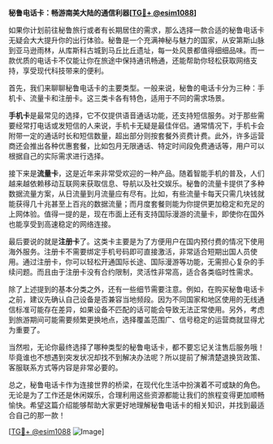 **秘鲁电话卡：畅游南美大陆的通信利器[[TG💪+ @esim1088](https://t.me/s/esim1088)]**

如果你计划前往秘鲁旅行或者有长期居住的需求，那么选择一款合适的秘鲁电话卡无疑会大大提升你的出行体验。秘鲁是一个充满神秘与魅力的国家，从安第斯山脉到亚马逊雨林，从库斯科古城到马丘比丘遗址，每一处风景都值得细细品味。而一款优质的电话卡不仅能让你在旅途中保持通讯畅通，还能帮助你轻松获取网络支持，享受现代科技带来的便利。

首先，我们来聊聊秘鲁电话卡的主要类型。一般来说，秘鲁的电话卡分为三种：手机卡、流量卡和注册卡。这三类卡各有特色，适用于不同的需求场景。

**手机卡**是最常见的选择，它不仅提供语音通话功能，还支持短信服务。对于那些需要经常打电话或发短信的人来说，手机卡无疑是最佳伴侣。通常情况下，手机卡会附带一定的通话时长和短信数量，超出部分则按套餐外资费计费。此外，许多运营商还会推出各种优惠套餐，比如包月无限通话、特定时间段免费通话等，用户可以根据自己的实际需求进行选择。

接下来是**流量卡**，这是近年来非常受欢迎的一种产品。随着智能手机的普及，人们越来越依赖移动互联网来获取信息、导航以及社交娱乐。秘鲁的流量卡提供了多种数据流量方案，从日流量到月流量应有尽有。比如，有些流量卡每天只需几块钱就能获得几十兆甚至上百兆的数据流量；而月度套餐则能为你提供更加稳定和充足的上网体验。值得一提的是，现在市面上还有支持国际漫游的流量卡，即使你在国外也能享受到高速稳定的网络连接。

最后要说的就是**注册卡**了。这类卡主要是为了方便用户在国内预付费的情况下使用海外服务。注册卡不需要绑定手机号码即可直接激活，非常适合短期出国人员使用。通过注册卡，你可以轻松开通国际长途、国际漫游等功能，无需担心复杂的手续问题。而且由于注册卡没有合约限制，灵活性非常高，适合各类临时性需求。

除了上述提到的基本分类之外，还有一些细节需要注意。例如，在购买秘鲁电话卡之前，建议先确认自己设备是否兼容当地频段。因为不同国家和地区使用的无线通信标准可能存在差异，如果设备不匹配的话可能会导致无法正常使用。另外，考虑到旅游期间可能需要频繁更换地点，选择覆盖范围广、信号稳定的运营商就显得尤为重要了。

当然啦，无论你最终选择了哪种类型的秘鲁电话卡，都不要忘记关注售后服务哦！毕竟谁也不想遇到突发状况却找不到解决办法呢？所以提前了解清楚退换货政策、客服联系方式等内容是非常必要的。

总之，秘鲁电话卡作为连接世界的桥梁，在现代化生活中扮演着不可或缺的角色。无论是为了工作还是休闲娱乐，合理利用这些资源都能让我们的旅程变得更加顺畅愉快。希望这篇介绍能够帮助大家更好地理解秘鲁电话卡的相关知识，并找到最适合自己的那一款！

[[TG💪+ @esim1088](https://t.me/s/esim1088) ![Image](https://i.postimg.cc/4NQfJmqS/Snipaste-2025-05-13-00-14-12.png)]